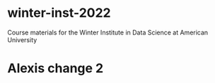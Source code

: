 # winter-inst-2022
Course materials for the Winter Institute in Data Science at American University

# Alexis change 2